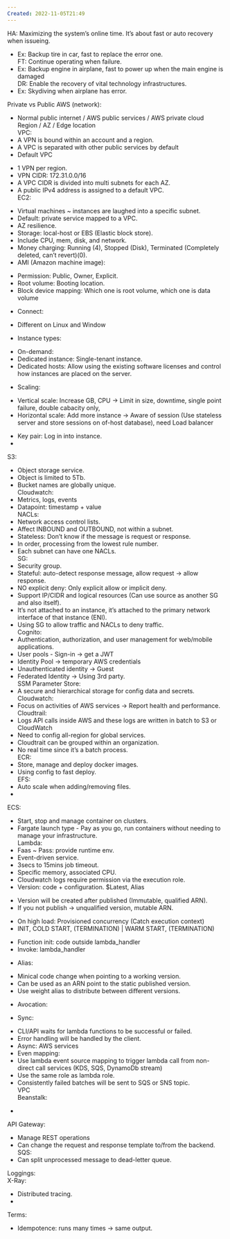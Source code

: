 ```yaml
---
Created: 2022-11-05T21:49
---
```

HA: Maximizing the system’s online time. It’s about fast or auto recovery when issueing.  
- Ex: Backup tire in car, fast to replace the error one.  
FT: Continue operating when failure.  
- Ex: Backup engine in airplane, fast to power up when the main engine is damaged  
DR: Enable the recovery of vital technology infrastructures.  
- Ex: Skydiving when airplane has error.  
  

Private vs Public AWS (network):  
- Normal public internet / AWS public services / AWS private cloud  
Region / AZ / Edge location  
VPC:  
- A VPN is bound within an account and a region.  
- A VPC is separated with other public services by default  
- Default VPC  
+ 1 VPN per region.  
+ VPN CIDR: 172.31.0.0/16  
+ A VPC CIDR is divided into multi subnets for each AZ.  
+ A public IPv4 address is assigned to a default VPC.  
EC2:  
- Virtual machines ~ instances are laughed into a specific subnet.  
- Default: private service mapped to a VPC.  
- AZ resilience.  
- Storage: local-host or EBS (Elastic block store).  
- Include CPU, mem, disk, and network.  
- Money charging: Running (4), Stopped (Disk), Terminated (Completely deleted, can’t revert)(0).  
- AMI (Amazon machine image):  
+ Permission: Public, Owner, Explicit.  
+ Root volume: Booting location.  
+ Block device mapping: Which one is root volume, which one is data volume  
- Connect:  
+ Different on Linux and Window  
- Instance types:  
+ On-demand:  
+ Dedicated instance: Single-tenant instance.  
+ Dedicated hosts: Allow using the existing software licenses and control how instances are placed on the server.  
- Scaling:  
+ Vertical scale: Increase GB, CPU → Limit in size, downtime, single point failure, double cabacity only,  
+ Horizontal scale: Add more instance → Aware of session (Use stateless server and store sessions on of-host database), need Load balancer  
- Key pair: Log in into instance.  
-  
S3:  
- Object storage service.  
- Object is limited to 5Tb.  
- Bucket names are globally unique.  
Cloudwatch:  
- Metrics, logs, events  
- Datapoint: timestamp + value  
NACLs:  
- Network access control lists.  
- Affect INBOUND and OUTBOUND, not within a subnet.  
- Stateless: Don’t know if the message is request or response.  
- In order, processing from the lowest rule number.  
- Each subnet can have one NACLs.  
SG:  
- Security group.  
- Stateful: auto-detect response message, allow request → allow response.  
- NO explicit deny: Only explicit allow or implicit deny.  
- Support IP/CIDR and logical resources (Can use source as another SG and also itself).  
- It’s not attached to an instance, it’s attached to the primary network interface of that instance (ENI).  
- Using SG to allow traffic and NACLs to deny traffic.  
Cognito:  
- Authentication, authorization, and user management for web/mobile applications.  
- User pools - Sign-in → get a JWT  
- Identity Pool → temporary AWS credentials  
- Unauthenticated identity → Guest  
- Federated Identity → Using 3rd party.  
SSM Parameter Store:  
- A secure and hierarchical storage for config data and secrets.  
Cloudwatch:  
- Focus on activities of AWS services → Report health and performance.  
Cloudtrail:  
- Logs API calls inside AWS and these logs are written in batch to S3 or CloudWatch  
- Need to config all-region for global services.  
- Cloudtrait can be grouped within an organization.  
- No real time since it’s a batch process.  
ECR:  
- Store, manage and deploy docker images.  
- Using config to fast deploy.  
EFS:  
- Auto scale when adding/removing files.  
-  
ECS:  
- Start, stop and manage container on clusters.  
- Fargate launch type - Pay as you go, run containers without needing to manage your infrastructure.  
Lambda:  
- Faas ~ Pass: provide runtime env.  
- Event-driven service.  
- 3secs to 15mins job timeout.  
- Specific memory, associated CPU.  
- Cloudwatch logs require permission via the execution role.  
- Version: code + configuration. $Latest, Alias  
+ Version will be created after published (Immutable, qualified ARN).  
+ If you not publish → unqualified version, mutable ARN.  
- On high load: Provisioned concurrency (Catch execution context)  
- INIT, COLD START, (TERMINATION) | WARM START, (TERMINATION)  
+ Function init: code outside lambda_handler  
+ Invoke: lambda_handler  
- Alias:  
+ Minical code change when pointing to a working version.  
+ Can be used as an ARN point to the static published version.  
+ Use weight alias to distribute between different versions.  
- Avocation:  
* Sync:  
+ CLI/API waits for lambda functions to be successful or failed.  
+ Error handling will be handled by the client.  
+ Async: AWS services  
+ Even mapping:  
+ Use lambda event source mapping to trigger lambda call from non-direct call services (KDS, SQS, DynamoDb stream)  
+ Use the same role as lambda role.  
+ Consistently failed batches will be sent to SQS or SNS topic.  
VPC  
Beanstalk:  
-  
API Gateway:  
- Manage REST operations  
- Can change the request and response template to/from the backend.  
SQS:  
- Can split unprocessed message to dead-letter queue.  
  
Loggings:  
X-Ray:  
- Distributed tracing.  
-  
  
Terms:  
- Idempotence: runs many times → same output.
